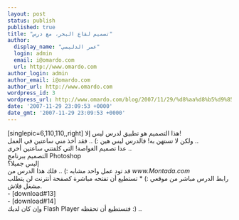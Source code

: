 ```yaml
---
layout: post
status: publish
published: true
title: "تصميم لقاع البحر، مع درس"
author:
  display_name: "عمر الدليمي"
  login: admin
  email: i@omardo.com
  url: http://www.omardo.com
author_login: admin
author_email: i@omardo.com
author_url: http://www.omardo.com
wordpress_id: 3
wordpress_url: http://www.omardo.com/blog/2007/11/29/%d8%aa%d8%b5%d9%85%d9%8a%d9%85-%d9%84%d9%82%d8%a7%d8%b9-%d8%a7%d9%84%d8%a8%d8%ad%d8%b1/
date: '2007-11-29 23:09:53 +0000'
date_gmt: '2007-11-29 23:09:53 +0000'
---
```

<p>[singlepic=6,110,110,,right] هذا التصميم هو تطبيق لدرس ليس إلا!<br />
ولكن لا تستهن به! فالدرس ليس هين :) .. فقد أخذ مني ساعتين في العمل ..<br />
عدا تصميم الغواصة!  التي  كلفتني ساعتين أخرى ..<br />
<!--more-->التصميم ببرنامج Photoshop<br />
إليس جميلا؟<br />
قد تود عمل واحد مشابه :) .. فلك هذا الدرس من <em>www.Montada.com</em><br />
رابط الدرس مباشر من موقعي :) * تستطيع أن تفتحه مباشرة كصفحة أنترنت لن يتطلب مشغل فلاش.<br />
- [download#13]<br />
- [download#14]<br />
وإن كان لديك Flash Player فتستطيع أن تحفظه :) ..</p>
